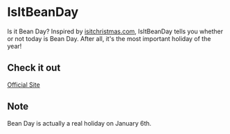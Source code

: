 # IsItBeanDay
Is it Bean Day? Inspired by [isitchristmas.com](https://isitchristmas.com), IsItBeanDay tells you whether or not today is Bean Day. After all, it's the most important holiday of the year!

## Check it out
[Official Site](https://johnspahr.github.io/isitbeanday)

## Note
Bean Day is actually a real holiday on January 6th.
